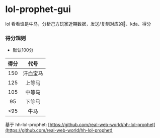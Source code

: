# lol-prophet-gui

lol 看看谁是牛马，分析己方玩家近期数据，发送/复制对应的🐎、kda、得分

### 得分规则

- 默认100分

| 得分  |  代号  |
|:---:|:----:|
| 150 | 汗血宝马 |
| 125 | 上等马  |
| 105 | 中等马  |
| 95  | 下等马  |
| <95 |  牛马  |

基于 hh-lol-prophet: [https://github.com/real-web-world/hh-lol-prophet](https://github.com/real-web-world/hh-lol-prophet)
